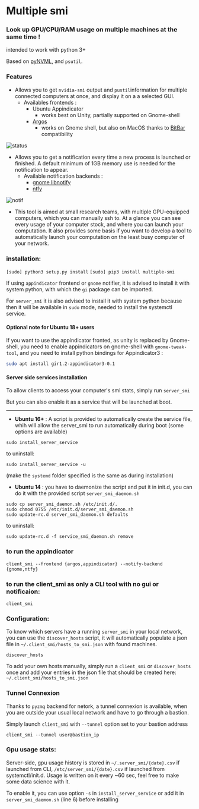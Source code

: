 # Multiple smi

### Look up GPU/CPU/RAM usage on multiple machines at the same time !
intended to work with python 3+

Based on [pyNVML](https://pypi.python.org/pypi/nvidia-ml-py3), and `psutil`.

### Features
- Allows you to get `nvidia-smi` output and `pustil`information for multiple connected computers at once, and display it on a a selected GUI.
  - Availables frontends :
      - Ubuntu Appindicator
          - works best on Unity, partially supported on Gnome-shell
      - [Argos](https://github.com/p-e-w/argos)
          - works on Gnome shell, but also on MacOS thanks to [BitBar](https://getbitbar.com/) compatibility


![status](https://github.com/ClementPinard/nvidia-multiple-smi/blob/master/images/status%20bar.png)

- Allows you to get a notification every time a new process is launched or finished. A default minimum of 1GB memory use is needed for the notification to appear.
  - Available notification backends :
      - [gnome libnotify](https://developer.gnome.org/libnotify/)
      - [ntfy](https://ntfy.readthedocs.io/en/latest/)

![notif](https://github.com/ClementPinard/nvidia-multiple-smi/blob/master/images/Sans%20titre.png)

- This tool is aimed at small research teams, with multiple GPU-equipped computers, which you can manually ssh to. At a glance you can see every usage of your computer stock, and where you can launch your computation. It also provides some basis if you want to develop a tool to automatically launch your computation on the least busy computer of your network.


### installation:

```[sudo] python3 setup.py install```
```[sudo] pip3 install multiple-smi```

If using `appindicator` frontend or `gnome` notifier, it is advised to install it with system python, with which the `gi` package can be imported.

For `server_smi` it is also advised to install it with system python because then it will be available in `sudo` mode, needed to install the systemctl service.

#### Optional note for Ubuntu 18+ users

If you want to use the appindicator fronted, as unity is replaced by Gnome-shell, you need to enable appindicators on gnome-shell with `gnome-tweak-tool`, and you need to install python bindings for Appindicator3 :

```bash
sudo apt install gir1.2-appindicator3-0.1
```

#### Server side services installation

To allow clients to access your computer's smi stats, simply run
`server_smi`

But you can also enable it as a service that will be launched at boot.

---------------------------

- **Ubuntu 16+** :  A script is provided to automatically create the service file, whih will allow the server_smi to run automatically during boot (some options are available)
```
sudo install_server_service
```
to uninstall: 
```
sudo install_server_service -u
```
(make the `systemd` folder specified is the same as during installation)

- **Ubuntu 14** : you have to daemonize the script and put it in init.d, you can do it with the provided script `server_smi_daemon.sh`
```
sudo cp server_smi_daemon.sh /etc/init.d/.
sudo chmod 0755 /etc/init.d/server_smi_daemon.sh
sudo update-rc.d server_smi_daemon.sh defaults
```
to uninstall:
```
sudo update-rc.d -f service_smi_daemon.sh remove
```

### to run the appindicator

`client_smi --frontend {argos,appindicator} --notify-backend {gnome,ntfy}`

### to run the client_smi as only a CLI tool with no gui or notificaion:

`client_smi`


### Configuration:

To know which servers have a running `server_smi` in your local network, you can use the `discover_hosts` script, it will automatically populate a json file in `~/.client_smi/hosts_to_smi.json` with found machines.

```
discover_hosts
```

To add your own hosts manually, simply run a `client_smi` or `discover_hosts` once and add your entries in the json file that should be created here:
`~/.client_smi/hosts_to_smi.json`

### Tunnel Connexion

Thanks to `pyzmq` backend for netork, a tunnel connexion is available, when you are outside your usual local network and have to go through a bastion.

Simply launch `client_smi` with `--tunnel` option set to your bastion address

```
client_smi --tunnel user@bastion_ip
```

### Gpu usage stats:

Server-side, gpu usage history is stored in `~/.server_smi/{date}.csv` if launched from CLI, `/etc/server_smi/{date}.csv` if launched from systemctl/init.d.  Usage is written on it every ~60 sec, feel free to make some data science with it.

To enable it, you can use option `-s` in `install_server_service` or add it in `server_smi_daemon.sh` (line 6) before installing